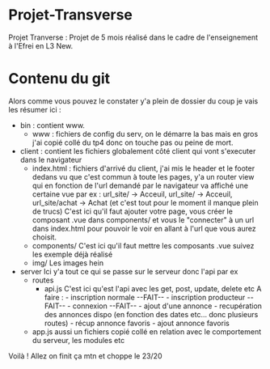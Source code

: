 # Projet-Transverse
Projet Tranverse : Projet de 5 mois réalisé dans le cadre de l'enseignement à l'Efrei en L3 New.

# Contenu du git

Alors comme vous pouvez le constater y'a plein de dossier du coup je vais les résumer ici :

- bin :
    contient www.
    - www :
        fichiers de config du serv, on le démarre la bas mais en gros j'ai copié collé du tp4 donc on touche pas ou peine de mort.
- client :
    contient les fichiers globalement côté client qui vont s'executer dans le navigateur
    - index.html :
        fichiers d'arrivé du client, j'ai mis le header et le footer dedans vu que c'est commun à toute les pages, y'a un router view qui en fonction de l'url demandé par le navigateur va affiché une certaine vue par ex : url_site/ -> Acceuil, url_site/ -> Acceuil, url_site/achat -> Achat (et c'est tout pour le moment il manque plein de trucs)
        C'est ici qu'il faut ajouter votre page, vous créer le composant .vue dans components/ et vous le "connecter" à un url dans index.html pour pouvoir le voir en allant à l'url que vous aurez choisit.
    - components/
        C'est ici qu'il faut mettre les composants .vue suivez les exemple déjà réalisé
    - img/
        Les images hein
- server
    Ici y'a tout ce qui se passe sur le serveur donc l'api par ex
    - routes
        - api.js
            C'est ici qu'est l'api avec les get, post, update, delete etc
            A faire :
                - inscription normale --FAIT--
                - inscription producteur --FAIT--
                - connexion --FAIT--
                - ajout d'une annonce
                - recupération des annonces dispo (en fonction des dates etc... donc plusieurs routes)
                - récup annonce favoris
                - ajout annonce favoris
    - app.js
        aussi un fichiers copié collé en relation avec le comportement du serveur, les modules etc

Voilà ! Allez on finit ça mtn et choppe le 23/20